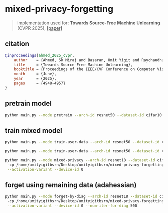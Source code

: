 # mixed-privacy-forgetting

> implementation used for: **Towards Source-Free Machine Unlearning** (CVPR 2025), [[paper]](https://openaccess.thecvf.com/content/CVPR2025/html/Ahmed_Towards_Source-Free_Machine_Unlearning_CVPR_2025_paper.html)

## citation
```bibtex
@inproceedings{ahmed_2025_cvpr,
    author    = {Ahmed, Sk Miraj and Basaran, Umit Yigit and Raychaudhuri, Dripta S. and Dutta, Arindam and Kundu, Rohit and Niloy, Fahim Faisal and Guler, Basak and Roy-Chowdhury, Amit K.},
    title     = {Towards Source-Free Machine Unlearning},
    booktitle = {Proceedings of the IEEE/CVF Conference on Computer Vision and Pattern Recognition (CVPR)},
    month     = {June},
    year      = {2025},
    pages     = {4948-4957}
}
```

## pretrain model

```bash
python main.py --mode pretrain --arch-id resnet50 --dataset-id cifar10 --split-rate 0.5
```

## train mixed model

```bash
python main.py --mode train-user-data --arch-id resnet50 --dataset-id cifar10 --number-of-linearized-components 5 --use-default
```

```bash
python main.py --mode train-user-data --arch-id resnet50 --dataset-id cifar10 --number-of-linearized-components 1 --pretrained-model-path checkpoint/05142024-180246-pretrain-resnet50-cifar10-split0.8/05142024_180246_pretrain_resnet50_cifar10_split0.8.pth --split-rate 0.8
```

```bash
python main.py --mode mixed-privacy --arch-id resnet18 --dataset-id cifar10-act -nlc 1 --split-rate 0.1 \ 
 -cp /home/umityigitbsrn/Desktop/umityigitbsrn/mixed-privacy-forgetting/checkpoint/05152024-011132-train-user-data-resnet18-cifar10-last1 \
 --activation-variant --device-id 0
```

## forget using remaining data (adahessian)

```bash
python main.py --mode forget-by-diag --arch-id resnet18 --dataset-id cifar10-act -nlc 1 --split-rate 0.1 \ 
 -cp /home/umityigitbsrn/Desktop/umityigitbsrn/mixed-privacy-forgetting/checkpoint/05152024-011132-train-user-data-resnet18-cifar10-last1 \
 --activation-variant --device-id 0 --num-iter-for-diag 500
```
